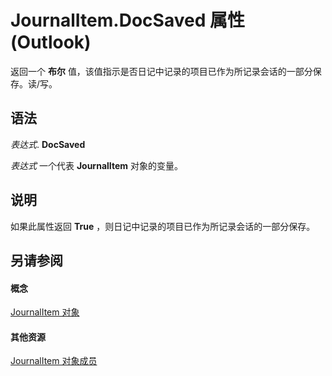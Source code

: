 
# JournalItem.DocSaved 属性 (Outlook)

返回一个 **布尔** 值，该值指示是否日记中记录的项目已作为所记录会话的一部分保存。读/写。


## 语法

 _表达式_. **DocSaved**

 _表达式_ 一个代表 **JournalItem** 对象的变量。


## 说明

如果此属性返回 **True** ，则日记中记录的项目已作为所记录会话的一部分保存。


## 另请参阅


#### 概念


[JournalItem 对象](6e850295-39f9-47b8-e866-9622e9958c69.md)
#### 其他资源


[JournalItem 对象成员](13a0cd10-44bc-a167-c613-93985f698d95.md)